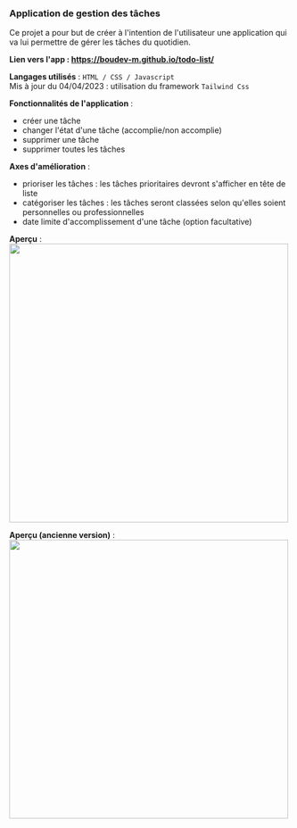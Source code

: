 ### Application de gestion des tâches

Ce projet a pour but de créer à l'intention de l'utilisateur une application qui va lui permettre de gérer les tâches du quotidien.  
  
**Lien vers l'app : https://boudev-m.github.io/todo-list/**

**Langages utilisés** :
``HTML / CSS / Javascript``  
Mis à jour du 04/04/2023 : utilisation du framework ``Tailwind Css`` 

**Fonctionnalités de l'application** :  
- créer une tâche
- changer l'état d'une tâche (accomplie/non accomplie)
- supprimer une tâche
- supprimer toutes les tâches

**Axes d'amélioration** :  
- prioriser les tâches : les tâches prioritaires devront s'afficher en tête de liste
- catégoriser les tâches : les tâches seront classées selon qu'elles soient personnelles ou professionnelles
- date limite d'accomplissement d'une tâche (option facultative)

**Aperçu** :  
<img src="https://i.ibb.co/f8hvGkv/todo-list.jpg" width="500px">

**Aperçu (ancienne version)** :  
<img src="https://i.ibb.co/SNqYQbN/todolist.png" width="500px">